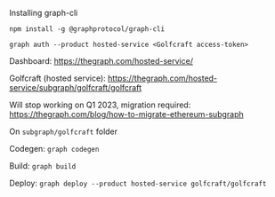 Installing graph-cli

`npm install -g @graphprotocol/graph-cli`

`graph auth --product hosted-service <Golfcraft access-token>`

Dashboard: https://thegraph.com/hosted-service/

Golfcraft (hosted service): https://thegraph.com/hosted-service/subgraph/golfcraft/golfcraft

Will stop working on Q1 2023, migration required: https://thegraph.com/blog/how-to-migrate-ethereum-subgraph

On `subgraph/golfcraft` folder

Codegen: `graph codegen`

Build: `graph build`

Deploy: `graph deploy --product hosted-service golfcraft/golfcraft`